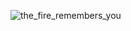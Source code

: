![the_fire_remembers_you](https://github.com/user-attachments/assets/2ad31493-bc38-4817-ac9a-f784e0965817)
